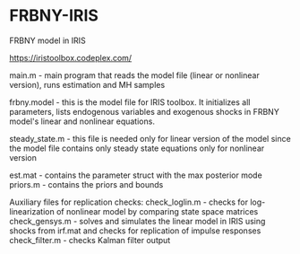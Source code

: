 # FRBNY-IRIS
FRBNY model in IRIS

https://iristoolbox.codeplex.com/

main.m - main program that reads the model file (linear or nonlinear version), runs estimation and MH samples

frbny.model - this is the model file for IRIS toolbox. It initializes all parameters, lists endogenous variables and exogenous shocks in FRBNY model's linear and nonlinear equations.

steady_state.m - this file is needed only for linear version of the model since the model file contains only steady state equations only for nonlinear version

est.mat - contains the parameter struct with the max posterior mode
priors.m - contains the priors and bounds


Auxiliary files for replication checks:
check_loglin.m - checks for log-linearization of nonlinear model by comparing state space matrices
check_gensys.m - solves and simulates the linear model in IRIS using shocks from irf.mat and checks for replication of impulse responses
check_filter.m - checks Kalman filter output
